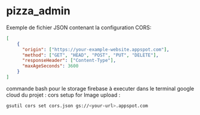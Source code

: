 # pizza_admin

 

Exemple de fichier JSON contenant la configuration CORS:

```json
[
    {
      "origin": ["https://your-example-website.appspot.com"],
      "method": ["GET", "HEAD", "POST", "PUT", "DELETE"],
      "responseHeader": ["Content-Type"],
      "maxAgeSeconds": 3600
    }
]
```

commande bash pour le storage firebase à executer dans le terminal google cloud du projet :
cors setup for Image upload :

```bash
gsutil cors set cors.json gs://<your-url>.appspot.com
```